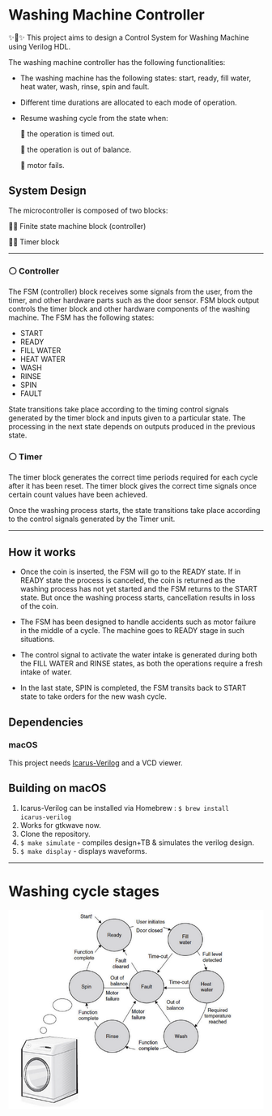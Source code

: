 # Washing Machine Controller
✨🐾✨ This project aims to design a Control System for Washing Machine using Verilog HDL.

The washing machine controller has the following functionalities:
* The washing machine has the following states: start, ready, fill water, heat water, wash, rinse, spin and fault.

* Different time durations are allocated to each mode of operation.

* Resume washing cycle from the state when:

	🚫  the operation is timed out.
	
    🚫  the operation is out of balance.

	🚫  motor fails.

## System Design
The microcontroller is composed of two blocks:

🔹📍 Finite state machine block (controller)

🔹📍 Timer block

---
### ⚪️ Controller
The FSM (controller) block receives some signals from the user, from the timer, and other hardware parts such as the door sensor. FSM block output controls the timer block and other hardware components of the washing machine. The FSM has the following states:

* START
* READY
* FILL WATER
* HEAT WATER
* WASH
* RINSE
* SPIN
* FAULT

State transitions take place according to the timing control signals generated by the timer block and inputs given to a particular state. The processing in the next state depends on outputs produced in the previous state.

### ⚪️ Timer

The timer block generates the correct time periods required for each cycle after it has been reset. The timer block gives the correct time signals once certain count values have been achieved.

Once the washing process starts, the state transitions take place according to the control signals generated by the Timer unit.

----
## How it works 
* Once the coin is inserted, the FSM will go to the READY state. If in READY state the process is canceled, the coin is returned as the washing process has not yet started and the FSM returns to the START state. But once the washing process starts, cancellation results in loss of the coin.

* The FSM has been designed to handle accidents such as motor failure in the middle of a cycle. The machine goes to  READY stage in such situations.

* The control signal to activate the water intake is generated during both the FILL WATER and RINSE states, as both the operations require a fresh intake of water.

* In the last state, SPIN is completed, the FSM transits back to START state to take orders for the new wash cycle.

## Dependencies

### macOS
This project needs [Icarus-Verilog](http://iverilog.icarus.com) and a VCD viewer.

## Building on macOS
1. Icarus-Verilog can be installed via Homebrew :
   <code>$ brew install icarus-verilog</code>
2. Works for gtkwave now.  
3. Clone the repository.
4. <code>$ make simulate</code> - compiles design+TB & simulates the verilog design.
5. <code>$ make display</code> - displays waveforms.

---
# Washing cycle stages

![](ScreenShots/fsm.png)
